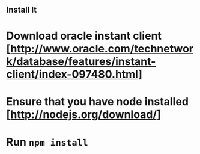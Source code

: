 Install It
----------

# Download oracle instant client [http://www.oracle.com/technetwork/database/features/instant-client/index-097480.html]
# Ensure that you have node installed [http://nodejs.org/download/]
# Run `npm install`
